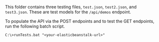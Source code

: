 This folder contains three testing files, `test.json`, `test2.json`, and `test3.json`. These are test models for the `/api/demos` endpoint.

To populate the API via the POST endpoints and to test the GET endpoints, run the following batch script.

```command
C:\>runTests.bat "<your-elasticbeanstalk-url>"
```
